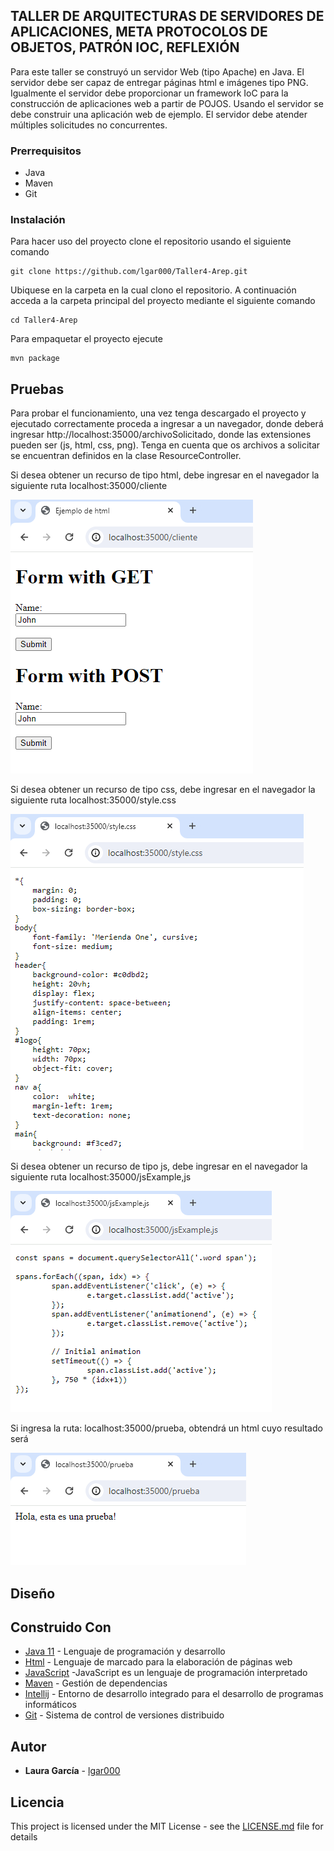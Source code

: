 ## TALLER DE ARQUITECTURAS DE SERVIDORES DE APLICACIONES, META PROTOCOLOS DE OBJETOS, PATRÓN IOC, REFLEXIÓN

Para este taller se construyó un servidor Web (tipo Apache) en Java. El servidor debe ser capaz de entregar páginas html e imágenes tipo PNG. Igualmente el servidor debe proporcionar un framework IoC para la construcción de aplicaciones web a partir de POJOS. Usando el servidor se debe construir una aplicación web de ejemplo. El servidor debe atender múltiples solicitudes no concurrentes.

### Prerrequisitos

- Java
- Maven
- Git


### Instalación

Para hacer uso del proyecto clone el repositorio usando el siguiente comando

```
git clone https://github.com/lgar000/Taller4-Arep.git
```

Ubiquese en la carpeta en la cual clono el repositorio. A continuación
acceda a la carpeta principal del proyecto mediante el siguiente comando

```
cd Taller4-Arep
```

Para empaquetar el proyecto ejecute

```
mvn package
```

## Pruebas 

Para probar el funcionamiento, una vez tenga descargado el proyecto y ejecutado correctamente proceda a ingresar a un navegador, donde deberá ingresar http://localhost:35000/archivoSolicitado, donde las extensiones pueden ser (js, html, css, png). Tenga en cuenta que os archivos a solicitar se encuentran definidos en la clase ResourceController.


Si desea obtener un recurso de tipo html, debe ingresar en el navegador la siguiente ruta localhost:35000/cliente


![recursoHttp](https://github.com/lgar000/Taller4-Arep/blob/main/Imagenes/recursoHtml.png)


Si desea obtener un recurso de tipo css, debe ingresar en el navegador la siguiente ruta localhost:35000/style.css


![recursoCss](https://github.com/lgar000/Taller4-Arep/blob/main/Imagenes/recursoCss.png)


Si desea obtener un recurso de tipo js, debe ingresar en el navegador la siguiente ruta localhost:35000/jsExample,js


![recursoJs](https://github.com/lgar000/Taller4-Arep/blob/main/Imagenes/recursoJs.png)


Si ingresa la ruta: localhost:35000/prueba, obtendrá un html cuyo resultado será


![prueba](https://github.com/lgar000/Taller4-Arep/blob/main/Imagenes/prueba.png)

## Diseño



## Construido Con

* [Java 11](https://www.oracle.com/co/java/technologies/javase/jdk11-archive-downloads.html) - Lenguaje de programación y desarrollo
* [Html](https://developer.mozilla.org/es/docs/Web/HTML) - Lenguaje de marcado para la elaboración de páginas web
* [JavaScript](https://developer.mozilla.org/es/docs/Web/CSS) -JavaScript es un lenguaje de programación interpretado
* [Maven](https://maven.apache.org/) - Gestión de dependencias
* [Intellij](https://www.jetbrains.com/es-es/idea/) - Entorno de desarrollo integrado para el desarrollo de programas informáticos
* [Git](https://rometools.github.io/rome/) - Sistema de control de versiones distribuido


## Autor

* **Laura García** - [lgar000](https://github.com/lgar000)

## Licencia

This project is licensed under the MIT License - see the [LICENSE.md](LICENSE.md) file for details
